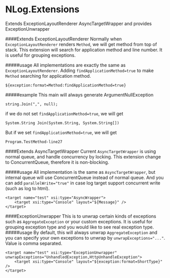 NLog.Extensions
===============

Extends ExceptionLayoutRenderer AsyncTargetWrapper and provides ExceptionUnwrapper

####Extends ExceptionLayoutRenderer
Normally when `ExceptionLayoutRenderer` renders `Method`, we will get method from top of stack. This extension will search for application method and line number. It is useful for grouping exceptions.

#####usage
All implementations are exactly the same as `ExceptionLayoutRenderer`. Adding `findApplicationMethod=true` to make `Method` searching for application method.
```
${exception:format=Method:findApplicationMethod=true}
```
#####example
This main will always generate ArgumentNullException
```
string.Join(",", null);
```
if we do not set `findApplicationMethod=true`, we will get
```
System.String Join(System.String, System.String[])
```
But if we set `findApplicationMethod=true`, we will get
```
Program.TestMethod-line27
```
####Extends AsyncTargetWrapper
Current `AsyncTargetWrapper` is using normal queue, and handle concurrency by locking. This extension change to ConcurrentQueue, therefore it is non-blocking.

#####usage
All implementation is the same as `AsyncTargetWrapper`, but internal queue will use ConcurrentQueue instead of normal queue. And you can add `parallelWrite="true"` in case log target support concurrent write (such as log to html).
```
<target name="test" xsi:type="AsyncWrapper">
    <target xsi:type="Console" layout="${Message}" />
</target>
```
####ExceptionUnwrapper
This is to unwrap certain kinds of exceptions such as `AggregateException` or your custom exceptions. It is useful for grouping exception type and you would like to see real exception type.
#####usage
By default, this will always unwrap `AggregateException` and you can specify your own exceptions to unwrap by `unwrapExceptions="..."`. Value is comma separated.
```
<target name="test" xsi:type="ExceptionUnwrapper" unwrapExceptions="UnhandledException,HttpUnhandleException">
    <target xsi:type="Console" layout="${exception:format=ShortType}" />
</target>

```
